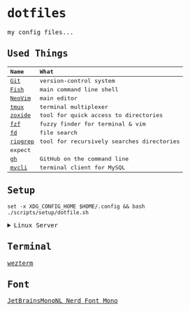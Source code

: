 <samp>

# dotfiles

my config files...

## Used Things

| Name                                             | What                                      |
| :----------------------------------------------- | :---------------------------------------- |
| [Git](https://github.com/git/git)                | version-control system                    |
| [Fish](https://github.com/fish-shell/fish-shell) | main command line shell                   |
| [NeoVim](https://github.com/neovim/neovim)       | main editor                               |
| [tmux](https://github.com/tmux/tmux)             | terminal multiplexer                      |
| [zoxide](https://github.com/ajeetdsouza/zoxide)  | tool for quick access to directories      |
| [fzf](https://github.com/junegunn/fzf)           | fuzzy finder for terminal & vim           |
| [fd](https://github.com/sharkdp/fd)              | file search                               |
| [ripgrep](https://github.com/BurntSushi/ripgrep) | tool for recursively searches directories |
| expect                                           |                                           |
| [gh](https://github.com/cli/cli)                 | GitHub on the command line                |
| [mycli](https://github.com/dbcli/mycli)          | terminal client for MySQL                 |

## Setup

```fish
set -x XDG_CONFIG_HOME $HOME/.config && bash ./scripts/setup/dotfile.sh
```

<details>
<summary>Linux Server</summary>

1. Setup bashrc

```bash
curl -o $HOME/.bashrc https://raw.githubusercontent.com/grandcolline/dotfiles/main/bashrc && source $HOME/.bashrc
```

2. Install development tool

```bash
curl https://raw.githubusercontent.com/grandcolline/dotfiles/main/scripts/setup/linux.sh | bash
```

3. Setup dotfiles

```bash
fish
cd ~/develop/src/github.com/grandcolline/dotfiles
set -x XDG_CONFIG_HOME $HOME/.config && bash ./scripts/setup/dotfile.sh
echo "set -x PC_NAME 'リモートPC'" > $HOME/.config/fish/conf.d/remote.local.fish
```

4. Install Docker (if you need docker)

```bash
curl https://raw.githubusercontent.com/grandcolline/dotfiles/main/scripts/setup/linux.docker.sh | bash
```

</details>

## Terminal

[wezterm](https://wezfurlong.org/wezterm/)

## Font

[JetBrainsMonoNL Nerd Font Mono](https://github.com/ryanoasis/nerd-fonts/tree/master/patched-fonts/JetBrainsMono/NoLigatures)

<!-- [Ricty Diminished with icons](https://github.com/iij/fontmerger/tree/master/sample) -->

</samp>
